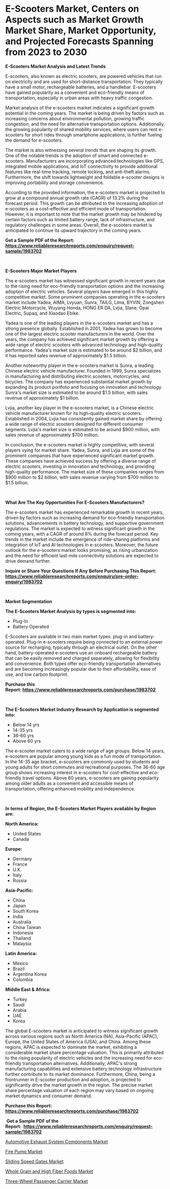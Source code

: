 <p><h1>E-Scooters Market, Centers on Aspects such as Market Growth Market Share, Market Opportunity, and Projected Forecasts Spanning from 2023 to 2030</h1></p><p><strong>E-Scooters Market Analysis and Latest Trends</strong></p>
<p><p>E-scooters, also known as electric scooters, are powered vehicles that run on electricity and are used for short-distance transportation. They typically have a small motor, rechargeable batteries, and a handlebar. E-scooters have gained popularity as a convenient and eco-friendly means of transportation, especially in urban areas with heavy traffic congestion.</p><p>Market analysis of the e-scooters market indicates a significant growth potential in the coming years. The market is being driven by factors such as increasing concerns about environmental pollution, growing traffic congestion, and the need for alternative transportation options. Additionally, the growing popularity of shared mobility services, where users can rent e-scooters for short rides through smartphone applications, is further fueling the demand for e-scooters.</p><p>The market is also witnessing several trends that are shaping its growth. One of the notable trends is the adoption of smart and connected e-scooters. Manufacturers are incorporating advanced technologies like GPS, integrated mobile applications, and IoT connectivity to provide additional features like real-time tracking, remote locking, and anti-theft alarms. Furthermore, the shift towards lightweight and foldable e-scooter designs is improving portability and storage convenience.</p><p>According to the provided information, the e-scooters market is projected to grow at a compound annual growth rate (CAGR) of 13.2% during the forecast period. This growth can be attributed to the increasing adoption of e-scooters as a cost-effective and efficient mode of transportation. However, it is important to note that the market growth may be hindered by certain factors such as limited battery range, lack of infrastructure, and regulatory challenges in some areas. Overall, the e-scooters market is anticipated to continue its upward trajectory in the coming years.</p></p>
<p><strong>Get a Sample PDF of the Report:&nbsp; <a href="https://www.reliableresearchreports.com/enquiry/request-sample/1983702">https://www.reliableresearchreports.com/enquiry/request-sample/1983702</a></strong></p>
<p>&nbsp;</p>
<p><strong>E-Scooters Major Market Players</strong></p>
<p><p>The e-scooters market has witnessed significant growth in recent years due to the rising need for eco-friendly transportation options and the increasing adoption of electric vehicles. Several players have emerged in this highly competitive market. Some prominent companies operating in the e-scooters market include Yadea, AIMA, Lvyuan, Sunra, TAILG, Lima, BYVIN, Zongshen Electric Motorcycle, Wuyang Honda, HONG ER DA, Lvjia, Slane, Opai Electric, Supaq, and Xiaodao Ebike.</p><p>Yadea is one of the leading players in the e-scooters market and has a strong presence globally. Established in 2001, Yadea has grown to become one of the largest electric scooter manufacturers in the world. Over the years, the company has achieved significant market growth by offering a wide range of electric scooters with advanced technology and high-quality performance. Yadea's market size is estimated to be around $2 billion, and it has reported sales revenue of approximately $1.5 billion.</p><p>Another noteworthy player in the e-scooters market is Sunra, a leading Chinese electric vehicle manufacturer. Founded in 1999, Sunra specializes in manufacturing and distributing electric scooters, motorcycles, and bicycles. The company has experienced substantial market growth by expanding its product portfolio and focusing on innovation and technology. Sunra's market size is estimated to be around $1.5 billion, with sales revenue of approximately $1 billion.</p><p>Lvjia, another key player in the e-scooters market, is a Chinese electric vehicle manufacturer known for its high-quality electric scooters. Established in 2004, Lvjia has consistently gained market share by offering a wide range of electric scooters designed for different consumer segments. Lvjia's market size is estimated to be around $900 million, with sales revenue of approximately $700 million.</p><p>In conclusion, the e-scooters market is highly competitive, with several players vying for market share. Yadea, Sunra, and Lvjia are some of the prominent companies that have experienced significant market growth. These companies have achieved success by offering a diverse range of electric scooters, investing in innovation and technology, and providing high-quality performance. The market size of these companies ranges from $900 million to $2 billion, with sales revenue varying from $700 million to $1.5 billion.</p></p>
<p>&nbsp;</p>
<p><strong>What Are The Key Opportunities For E-Scooters Manufacturers?</strong></p>
<p><p>The e-scooters market has experienced remarkable growth in recent years, driven by factors such as increasing demand for eco-friendly transportation solutions, advancements in battery technology, and supportive government regulations. The market is expected to witness significant growth in the coming years, with a CAGR of around 8% during the forecast period. Key trends in the market include the emergence of ride-sharing platforms and integration of IoT and AI technologies in e-scooters. Moreover, the future outlook for the e-scooters market looks promising, as rising urbanization and the need for efficient last-mile connectivity solutions are expected to drive demand further.</p></p>
<p><strong>Inquire or Share Your Questions If Any Before Purchasing This Report: <a href="https://www.reliableresearchreports.com/enquiry/pre-order-enquiry/1983702">https://www.reliableresearchreports.com/enquiry/pre-order-enquiry/1983702</a></strong></p>
<p>&nbsp;</p>
<p><strong>Market Segmentation</strong></p>
<p><strong>The E-Scooters Market Analysis by types is segmented into:</strong></p>
<p><ul><li>Plug-In</li><li>Battery Operated</li></ul></p>
<p><p>E-Scooters are available in two main market types: plug-in and battery-operated. Plug-in e-scooters require being connected to an external power source for recharging, typically through an electrical outlet. On the other hand, battery-operated e-scooters use an onboard rechargeable battery that can be easily removed and charged separately, allowing for flexibility and convenience. Both types offer eco-friendly transportation alternatives and are becoming increasingly popular due to their affordability, ease of use, and low carbon footprint.</p></p>
<p><strong>Purchase this Report:&nbsp;<a href="https://www.reliableresearchreports.com/purchase/1983702">https://www.reliableresearchreports.com/purchase/1983702</a></strong></p>
<p>&nbsp;</p>
<p><strong>The E-Scooters Market Industry Research by Application is segmented into:</strong></p>
<p><ul><li>Below 14 yrs</li><li>14-35 yrs</li><li>36-60 yrs</li><li>Above 60 yrs</li></ul></p>
<p><p>The e-scooter market caters to a wide range of age groups. Below 14 years, e-scooters are popular among young kids as a fun mode of transportation. In the 14-35 age bracket, e-scooters are commonly used by students and young adults for short commutes and recreational purposes. The 36-60 age group shows increasing interest in e-scooters for cost-effective and eco-friendly travel options. Above 60 years, e-scooters are gaining popularity among older adults as a convenient and accessible means of transportation, offering enhanced mobility and independence.</p></p>
<p>&nbsp;</p>
<p><strong>In terms of Region, the E-Scooters Market Players available by Region are:</strong></p>
<p>
    <p> <strong> North America: </strong>
        <ul>
            <li>United States</li>
            <li>Canada</li>
        </ul>
        </p> 
    <p> <strong> Europe: </strong>
        <ul>
            <li>Germany</li>
            <li>France</li>
            <li>U.K.</li>
            <li>Italy</li>
            <li>Russia</li>
        </ul>
        </p> 
    <p> <strong> Asia-Pacific: </strong>
        <ul>
            <li>China</li>
            <li>Japan</li>
            <li>South Korea</li>
            <li>India</li>
            <li>Australia</li>
            <li>China Taiwan</li>
            <li>Indonesia</li>
            <li>Thailand</li>
            <li>Malaysia</li>
        </ul>
        </p> 
    <p> <strong> Latin America: </strong>
        <ul>
            <li>Mexico</li>
            <li>Brazil</li>
            <li>Argentina Korea</li>
            <li>Colombia</li>
        </ul>
        </p> 
    <p> <strong> Middle East & Africa: </strong>
        <ul>
            <li>Turkey</li>
            <li>Saudi</li>
            <li>Arabia</li>
            <li>UAE</li>
            <li>Korea</li>
        </ul>
    </p>
    </p>
<p><p>The global E-scooters market is anticipated to witness significant growth across various regions such as North America (NA), Asia-Pacific (APAC), Europe, the United States of America (USA), and China. Among these regions, APAC is expected to dominate the market, exhibiting a considerable market share percentage valuation. This is primarily attributed to the rising popularity of electric vehicles and the increasing need for eco-friendly transportation alternatives. Additionally, APAC's strong manufacturing capabilities and extensive battery technology infrastructure further contribute to its market dominance. Furthermore, China, being a frontrunner in E-scooter production and adoption, is projected to significantly drive the market growth in the region. The precise market share percentage valuation of each region may vary based on ongoing market dynamics and consumer demand.</p></p>
<p><strong>Purchase this Report: <a href="https://www.reliableresearchreports.com/purchase/1983702">https://www.reliableresearchreports.com/purchase/1983702</a></strong></p>
<p>&nbsp;<strong>Get a Sample PDF of the Report:&nbsp;&nbsp;<a href="https://www.reliableresearchreports.com/enquiry/request-sample/1983702">https://www.reliableresearchreports.com/enquiry/request-sample/1983702</a></strong></p>
<p><strong></strong></p>
<p><p><a href="https://github.com/rahu1503/Market-Research-Report-List-1/blob/main/automotive-exhaust-system-components-market.md">Automotive Exhaust System Components Market</a></p><p><a href="https://medium.com/@robbleannon/fire-pump-market-analysis-its-cagr-market-segmentation-and-global-industry-overview-f8b6f658feb3">Fire Pump Market</a></p><p><a href="https://www.linkedin.com/pulse/sliding-speed-gates-market-size-growth-forecast-from-2023-xggqc/">Sliding Speed Gates Market</a></p><p><a href="https://medium.com/@anilaxhafa2022/whole-grain-and-high-fiber-foods-market-insights-into-market-cagr-market-trends-and-growth-67134155fe2f">Whole Grain and High Fiber Foods Market</a></p><p><a href="https://github.com/rahu1501/Market-Research-Report-List-1/blob/main/three-wheel-passenger-carrier-market.md">Three-Wheel Passenger Carrier Market</a></p></p>